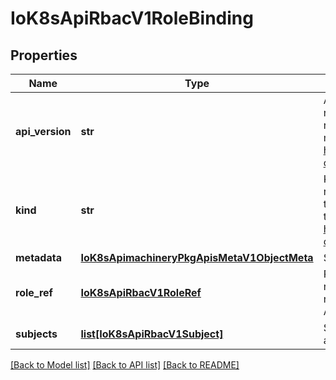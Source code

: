 # IoK8sApiRbacV1RoleBinding

## Properties
Name | Type | Description | Notes
------------ | ------------- | ------------- | -------------
**api_version** | **str** | APIVersion defines the versioned schema of this representation of an object. Servers should convert recognized schemas to the latest internal value, and may reject unrecognized values. More info: https://git.k8s.io/community/contributors/devel/api-conventions.md#resources | [optional] 
**kind** | **str** | Kind is a string value representing the REST resource this object represents. Servers may infer this from the endpoint the client submits requests to. Cannot be updated. In CamelCase. More info: https://git.k8s.io/community/contributors/devel/api-conventions.md#types-kinds | [optional] 
**metadata** | [**IoK8sApimachineryPkgApisMetaV1ObjectMeta**](IoK8sApimachineryPkgApisMetaV1ObjectMeta.md) | Standard object&#39;s metadata. | [optional] 
**role_ref** | [**IoK8sApiRbacV1RoleRef**](IoK8sApiRbacV1RoleRef.md) | RoleRef can reference a Role in the current namespace or a ClusterRole in the global namespace. If the RoleRef cannot be resolved, the Authorizer must return an error. | 
**subjects** | [**list[IoK8sApiRbacV1Subject]**](IoK8sApiRbacV1Subject.md) | Subjects holds references to the objects the role applies to. | [optional] 

[[Back to Model list]](../README.md#documentation-for-models) [[Back to API list]](../README.md#documentation-for-api-endpoints) [[Back to README]](../README.md)


